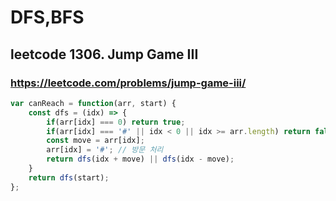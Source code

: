 # DFS,BFS

## leetcode 1306. Jump Game III

### https://leetcode.com/problems/jump-game-iii/

```js
var canReach = function(arr, start) {
    const dfs = (idx) => {
        if(arr[idx] === 0) return true;
        if(arr[idx] === '#' || idx < 0 || idx >= arr.length) return false;
        const move = arr[idx];
        arr[idx] = '#'; // 방문 처리
        return dfs(idx + move) || dfs(idx - move);
    }
    return dfs(start);
};
```